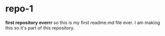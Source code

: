# repo-1
**first repository everrr** 
so this is my first readme.md file ever. I am making this so it's part of this repository. 
